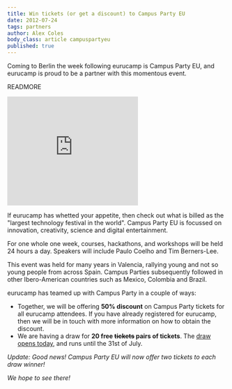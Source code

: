 ```yaml
---
title: Win tickets (or get a discount) to Campus Party EU
date: 2012-07-24
tags: partners
author: Alex Coles
body_class: article campuspartyeu
published: true
---
```


Coming to Berlin the week following eurucamp is Campus Party EU, and eurucamp is proud to be a partner with this momentous event.

READMORE

<iframe id='ace61c14' name='ace61c14' src='http://ads.campus-party.org/www/delivery/afr.php?zoneid=399&amp;cb=INSERT_RANDOM_NUMBER_HERE' frameborder='0' scrolling='no' width='300' height='250'><a href='http://ads.campus-party.org/www/delivery/ck.php?n=a1f0fb7e&amp;cb=INSERT_RANDOM_NUMBER_HERE' target='_blank'><img src='http://ads.campus-party.org/www/delivery/avw.php?zoneid=399&amp;cb=INSERT_RANDOM_NUMBER_HERE&amp;n=a1f0fb7e' border='0' alt='' /></a></iframe>


If eurucamp has whetted your appetite, then check out what is billed as the "largest technology festival in the world". Campus Party EU is focussed on innovation, creativity, science and digital entertainment.

For one whole one week, courses, hackathons, and workshops will be held 24 hours a day. Speakers will include Paulo Coelho and Tim Berners-Lee.

This event was held for many years in Valencia, rallying young and not so young people from across Spain. Campus Parties subsequently followed in other Ibero-American countries such as Mexico, Colombia and Brazil.

eurucamp has teamed up with Campus Party in a couple of ways:

* Together, we will be offering **50% discount** on Campus Party tickets for all eurucamp attendees. If you have already registered for eurucamp, then we will be in touch with more information on how to obtain the discount.
* We are having a draw for **20 free <s>tickets</s> pairs of tickets**. The [draw opens today][draw-microsite], and runs until the 31st of July.

_Update: Good news! Campus Party EU will now offer two tickets to each draw winner!_

_We hope to see there!_

[draw-microsite]:http://campus-party.eu/webapp/participante/canal/39O1uoozfda5qfrrOXOX?lang=EN
